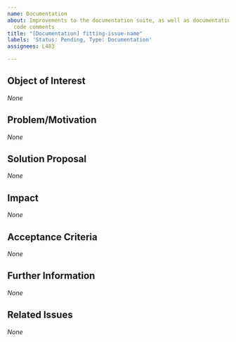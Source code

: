 ```yaml
---
name: Documentation
about: Improvements to the documentation suite, as well as documentation pages and
  code comments
title: "[Documentation] fitting-issue-name"
labels: 'Status: Pending, Type: Documentation'
assignees: L483

---
```


<!--
How to use this template:
The issue name has to be written in kebap-case.
Keep all of the text encapsulated in comments, even though it will not be rendered.
Only add text in the places that are filled with *None* default and replace *None* with your text.
-->

## Object of Interest
<!-- describe the parts of the documentation (suite) that are in need of an improvement as specific as possible -->
*None*

## Problem/Motivation
<!-- describe your problem or motivation that caused your documentation request (is something inaccurate/missing, is it about the documentation suite) as detailed as possible -->
*None*

## Solution Proposal
<!-- if it is about the documentation suite, describe the solution you have in mind as detailed as possible, otherwise just write how you would update the documentation or at least name the main points -->
*None*

## Impact
<!-- describe potential side effects of your solution proposal that can cause follow-up issues (usually only relevant when suggesting changes to the documentation suite) to the best of your knowledge -->
*None*

## Acceptance Criteria
<!-- specify the acceptance criteria as a task list with one or more entries: https://docs.github.com/en/get-started/writing-on-github/working-with-advanced-formatting/about-task-lists -->
*None*

## Further Information
<!-- add additional helpful, issue related information such as links, screenshots, sketches, your own considerations and thoughts, etc. -->
*None*

## Related Issues
<!-- add a bullet point list of other related issues in case there are any, the issue(s) (if it/they can be narrowed down) that introduced the need for a documentation request would be particularly useful -->
*None*

<!--
Label usage:
- select any number of fitting labels with a "Flag: " prefix
- select any number of fitting labels with a "For: " prefix
- select EXACTLY ONE label with a "Priority: " prefix
- select EXACTLY ONE label with a "Scope: " prefix
- do not add, change or remove any label with a "Status: " or "Type: " prefix

Look at the label descriptions to get a better understanding of them and pick the most fitting.
If more than one "Type: " label fits the issue, it is a good indicator that the issue mixes concerns.
The issue should then be split into multiple issues in a way that each new issue falls EXACTLY INTO ONE category.
-->
